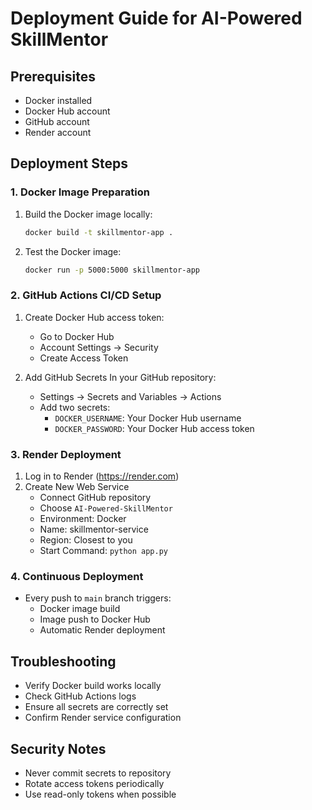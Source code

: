 # Deployment Guide for AI-Powered SkillMentor

## Prerequisites
- Docker installed
- Docker Hub account
- GitHub account
- Render account

## Deployment Steps

### 1. Docker Image Preparation
1. Build the Docker image locally:
   ```bash
   docker build -t skillmentor-app .
   ```

2. Test the Docker image:
   ```bash
   docker run -p 5000:5000 skillmentor-app
   ```

### 2. GitHub Actions CI/CD Setup
1. Create Docker Hub access token:
   - Go to Docker Hub
   - Account Settings → Security
   - Create Access Token

2. Add GitHub Secrets
   In your GitHub repository:
   - Settings → Secrets and Variables → Actions
   - Add two secrets:
     - `DOCKER_USERNAME`: Your Docker Hub username
     - `DOCKER_PASSWORD`: Your Docker Hub access token

### 3. Render Deployment
1. Log in to Render (https://render.com)
2. Create New Web Service
   - Connect GitHub repository
   - Choose `AI-Powered-SkillMentor`
   - Environment: Docker
   - Name: skillmentor-service
   - Region: Closest to you
   - Start Command: `python app.py`

### 4. Continuous Deployment
- Every push to `main` branch triggers:
  - Docker image build
  - Image push to Docker Hub
  - Automatic Render deployment

## Troubleshooting
- Verify Docker build works locally
- Check GitHub Actions logs
- Ensure all secrets are correctly set
- Confirm Render service configuration

## Security Notes
- Never commit secrets to repository
- Rotate access tokens periodically
- Use read-only tokens when possible 